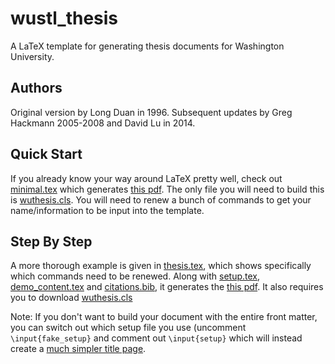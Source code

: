 wustl_thesis
============

A LaTeX template for generating thesis documents for Washington University. 

Authors
-------
Original version by Long Duan in 1996. Subsequent updates by Greg Hackmann 2005-2008 and David Lu in 2014.

Quick Start
-----------
If you already know your way around LaTeX pretty well, check out [minimal.tex](minimal.tex) 
which generates [this pdf](minimal.pdf). The only file you will need to build this is 
[wuthesis.cls](wuthesis.cls). You will need to renew a bunch of commands to get
your name/information to be input into the template. 


Step By Step
------------
A more thorough example is given in [thesis.tex](thesis.tex), which shows specifically
which commands need to be renewed. Along with [setup.tex](setup.tex), 
[demo_content.tex](demo_content.tex) and [citations.bib](citations.bib), it generates
the [this pdf](thesis.pdf). It also requires you to download [wuthesis.cls](wuthesis.cls)

Note: If you don't want to build your document with the entire front matter, you can switch
out which setup file you use (uncomment `\input{fake_setup}` and comment out `\input{setup}`
which will instead create a [much simpler title page](light_thesis.pdf). 


